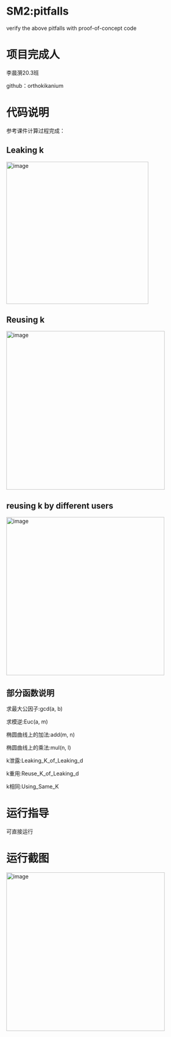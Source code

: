 # SM2:pitfalls
verify the above pitfalls with proof-of-concept code

# 项目完成人
李晨漪20.3班

github：orthokikanium
# 代码说明





参考课件计算过程完成：
## Leaking k
<img width="373" alt="image" src="https://user-images.githubusercontent.com/91087648/181811374-0d695e88-6a05-491a-b7ce-801310490b20.png">


## Reusing k
<img width="416" alt="image" src="https://user-images.githubusercontent.com/91087648/181811418-29f3be66-2058-4fc2-81de-03522b50f048.png">

## reusing k by different users
<img width="415" alt="image" src="https://user-images.githubusercontent.com/91087648/181811439-df7e8d45-2f23-4c5c-9979-c3d8ea779dd7.png">

## 部分函数说明
求最大公因子:gcd(a, b)

求模逆:Euc(a, m)

椭圆曲线上的加法:add(m, n)

椭圆曲线上的乘法:mul(n, l)

k泄露:Leaking_K_of_Leaking_d

k重用:Reuse_K_of_Leaking_d

k相同:Using_Same_K

# 运行指导
可直接运行
# 运行截图
<img width="416" alt="image" src="https://user-images.githubusercontent.com/91087648/181811254-0c57afe9-e88a-40c0-8c63-81eb24de367c.png">



